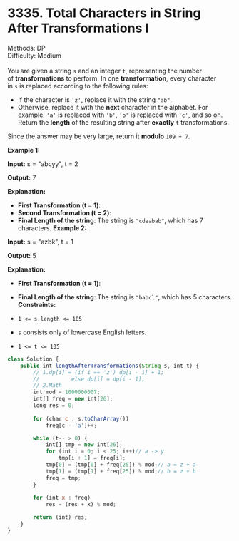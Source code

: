 # 3335. Total Characters in String After Transformations I  

  Methods: DP </br> Difficulty: Medium </br> </br>You are given a string `s` and an integer `t`, representing the number of **transformations** to perform. In one **transformation**, every character in `s` is replaced according to the following rules:

- If the character is `'z'`, replace it with the string `"ab"`.
- Otherwise, replace it with the **next** character in the alphabet. For example, `'a'` is replaced with `'b'`, `'b'` is replaced with `'c'`, and so on.
Return the **length** of the resulting string after **exactly** `t` transformations.

Since the answer may be very large, return it **modulo** `109 + 7`.

**Example 1:**

**Input:** s = "abcyy", t = 2

**Output:** 7

**Explanation:**

- **First Transformation (t = 1)**:
- **Second Transformation (t = 2)**:
- **Final Length of the string**: The string is `"cdeabab"`, which has 7 characters.
**Example 2:**

**Input:** s = "azbk", t = 1

**Output:** 5

**Explanation:**

- **First Transformation (t = 1)**:
- **Final Length of the string**: The string is `"babcl"`, which has 5 characters.
**Constraints:**

- `1 <= s.length <= 105`
- `s` consists only of lowercase English letters.
- `1 <= t <= 105`
```javascript
class Solution {
    public int lengthAfterTransformations(String s, int t) {
        // 1.dp[i] = (if i == 'z') dp[i - 1] + 1;
        //          else dp[i] = dp[i - 1];
        // 2.Math
        int mod = 1000000007;
        int[] freq = new int[26];
        long res = 0;
        
        for (char c : s.toCharArray())
            freq[c - 'a']++;

        while (t-- > 0) {
            int[] tmp = new int[26];
            for (int i = 0; i < 25; i++)// a -> y
                tmp[i + 1] = freq[i];
            tmp[0] = (tmp[0] + freq[25]) % mod;// a = z + a
            tmp[1] = (tmp[1] + freq[25]) % mod;// b = z + b
            freq = tmp;
        }
        
        for (int x : freq)
            res = (res + x) % mod;

        return (int) res;
    }
}
```

